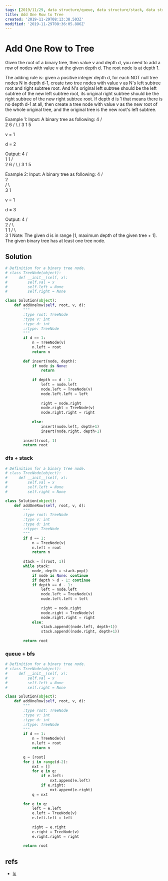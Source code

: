 ```yaml
---
tags: [2019/11/29, data structure/queue, data structure/stack, data structure/tree, leetcode/623, method/recursion, method/traversal/bfs, method/traversal/dfs]
title: Add One Row to Tree
created: '2019-11-29T08:13:38.503Z'
modified: '2019-11-29T08:36:05.886Z'
---
```


# Add One Row to Tree

Given the root of a binary tree, then value v and depth d, you need to add a row of nodes with value v at the given depth d. The root node is at depth 1.

The adding rule is: given a positive integer depth d, for each NOT null tree nodes N in depth d-1, create two tree nodes with value v as N's left subtree root and right subtree root. And N's original left subtree should be the left subtree of the new left subtree root, its original right subtree should be the right subtree of the new right subtree root. If depth d is 1 that means there is no depth d-1 at all, then create a tree node with value v as the new root of the whole original tree, and the original tree is the new root's left subtree.

Example 1:
Input: 
A binary tree as following:
       4
     /   \
    2     6
   / \   / 
  3   1 5   

v = 1

d = 2

Output: 
       4
      / \
     1   1
    /     \
   2       6
  / \     / 
 3   1   5   

Example 2:
Input: 
A binary tree as following:
      4
     /   
    2    
   / \   
  3   1    

v = 1

d = 3

Output: 
      4
     /   
    2
   / \    
  1   1
 /     \  
3       1
Note:
The given d is in range [1, maximum depth of the given tree + 1].
The given binary tree has at least one tree node.

## Solution

```python
# Definition for a binary tree node.
# class TreeNode(object):
#     def __init__(self, x):
#         self.val = x
#         self.left = None
#         self.right = None

class Solution(object):
    def addOneRow(self, root, v, d):
        """
        :type root: TreeNode
        :type v: int
        :type d: int
        :rtype: TreeNode
        """
        if d == 1:
            n = TreeNode(v)
            n.left = root
            return n
        
        def insert(node, depth):
            if node is None:
                return
            
            if depth == d - 1:
                left = node.left
                node.left = TreeNode(v)
                node.left.left = left
                
                right = node.right
                node.right = TreeNode(v)
                node.right.right = right
                
            else:
                insert(node.left, depth+1)
                insert(node.right, depth+1)
        
        insert(root, 1)
        return root
```

### dfs + stack

```python
# Definition for a binary tree node.
# class TreeNode(object):
#     def __init__(self, x):
#         self.val = x
#         self.left = None
#         self.right = None

class Solution(object):
    def addOneRow(self, root, v, d):
        """
        :type root: TreeNode
        :type v: int
        :type d: int
        :rtype: TreeNode
        """
        if d == 1:
            n = TreeNode(v)
            n.left = root
            return n
        
        stack = [(root, 1)]
        while stack:
            node, depth = stack.pop()
            if node is None: continue
            if depth > d - 1: continue
            if depth == d - 1:
                left = node.left
                node.left = TreeNode(v)
                node.left.left = left
                
                right = node.right
                node.right = TreeNode(v)
                node.right.right = right
            else:
                stack.append((node.left, depth+1))
                stack.append((node.right, depth+1))
        
        return root
```

### queue + bfs

```python
# Definition for a binary tree node.
# class TreeNode(object):
#     def __init__(self, x):
#         self.val = x
#         self.left = None
#         self.right = None

class Solution(object):
    def addOneRow(self, root, v, d):
        """
        :type root: TreeNode
        :type v: int
        :type d: int
        :rtype: TreeNode
        """
        if d == 1:
            n = TreeNode(v)
            n.left = root
            return n
        
        q = [root]
        for i in range(d-2):
            nxt = []
            for e in q:
                if e.left:
                    nxt.append(e.left)
                if e.right:
                    nxt.append(e.right)
            q = nxt
        
        for e in q:
            left = e.left
            e.left = TreeNode(v)
            e.left.left = left
            
            right = e.right
            e.right = TreeNode(v)
            e.right.right = right
        
        return root
```

## refs

* [lc](https://leetcode.com/problems/add-one-row-to-tree/)
